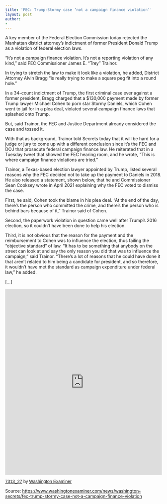 ```yaml
---
title: 'FEC: Trump-Stormy case ‘not a campaign finance violation’'
layout: post
author:
-
---
```


A key member of the Federal Election Commission today rejected the Manhattan district attorney’s indictment of former President Donald Trump as a violation of federal election laws.

“It’s not a campaign finance violation. It’s not a reporting violation of any kind,” said FEC Commissioner James E. “Trey” Trainor.

In trying to stretch the law to make it look like a violation, he added, District Attorney Alvin Bragg “is really trying to make a square peg fit into a round hole.”

In a 34-count indictment of Trump, the first criminal case ever against a former president, Bragg charged that a $130,000 payment made by former Trump lawyer Michael Cohen to porn star Stormy Daniels, which Cohen went to jail for in a plea deal, violated several campaign finance laws that splashed onto Trump.

But, said Trainor, the FEC and Justice Department already considered the case and tossed it.

With that as background, Trainor told Secrets today that it will be hard for a judge or jury to come up with a different conclusion since it’s the FEC and DOJ that prosecute federal campaign finance law. He reiterated that in a Tuesday tweet that showed the FEC hearing room, and he wrote, “This is where campaign finance violations are tried.”

Trainor, a Texas-based election lawyer appointed by Trump, listed several reasons why the FEC decided not to take up the payment to Daniels in 2018. He also released a statement, shown below, that he and Commissioner Sean Cooksey wrote in April 2021 explaining why the FEC voted to dismiss the case.

First, he said, Cohen took the blame in his plea deal. “At the end of the day, there’s the person who committed the crime, and there’s the person who is behind bars because of it,” Trainor said of Cohen.

Second, the paperwork violation in question came well after Trump’s 2016 election, so it couldn’t have been done to help his election.

Third, it is not obvious that the reason for the payment and the reimbursement to Cohen was to influence the election, thus failing the “objective standard” of law. “It has to be something that anybody on the street can look at and say the only reason you did that was to influence the campaign,” said Trainor. “There’s a lot of reasons that he could have done it that aren’t related to him being a candidate for president, and so therefore, it wouldn’t have met the standard as campaign expenditure under federal law,” he added.

[…]

<iframe class="scribd_iframe_embed" title="7313_27" src="https://www.scribd.com/embeds/636346683/content?start_page=1&view_mode=scroll&access_key=key-SsJHnKzCVywl1Ux7JAWc" tabindex="0" data-auto-height="true" data-aspect-ratio="0.7729220222793488" scrolling="no" width="100%" height="600" frameborder="0"></iframe><p style=" margin: 12px auto 6px auto; font-family: Helvetica,Arial,Sans-serif; font-style: normal; font-variant: normal; font-weight: normal; font-size: 14px; line-height: normal; font-size-adjust: none; font-stretch: normal; -x-system-font: none; display: block;" ><a title="View 7313_27 on Scribd" href="https://www.scribd.com/document/636346683/7313-27#from_embed" style="text-decoration: underline;">7313_27</a> by <a title="View Washington Examiner's profile on Scribd" href="https://www.scribd.com/publisher/19396213/Washington-Examiner#from_embed" style="text-decoration: underline;">Washington Examiner</a></p>

Source: https://www.washingtonexaminer.com/news/washington-secrets/fec-trump-stormy-case-not-a-campaign-finance-violation
